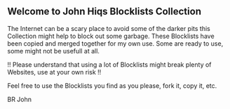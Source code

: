 ## Welcome to John Hiqs Blocklists Collection

The Internet can be a scary place to avoid some of the darker pits this Collection might help to block out some garbage. 
These Blocklists have been copied and merged together for my own use. Some are ready to use, some might not be usefull at all. 

!! Please understand that using a lot of Blocklists might break plenty of Websites, use at your own risk !!

Feel free to use the Blocklists you find as you please, fork it, copy it, etc. 

BR John


